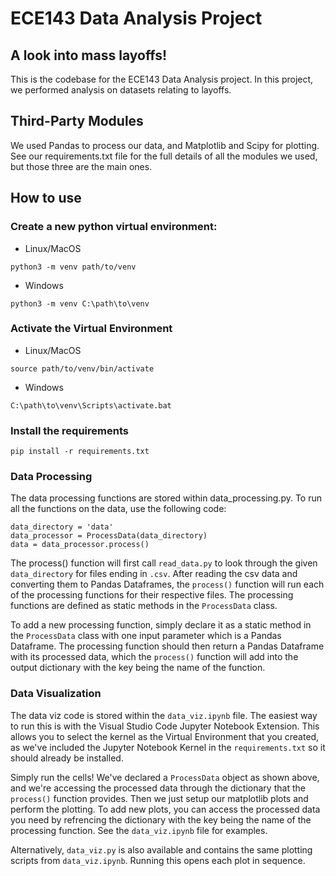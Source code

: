 # ECE143 Data Analysis Project

## A look into mass layoffs!
This is the codebase for the ECE143 Data Analysis project. In this project, we performed analysis on datasets relating to layoffs.

## Third-Party Modules
We used Pandas to process our data, and Matplotlib and Scipy for plotting. See our requirements.txt file for the full details of all the modules we used, but those three are the main ones. 

## How to use

### Create a new python virtual environment:
- Linux/MacOS
```
python3 -m venv path/to/venv
```
- Windows
```
python3 -m venv C:\path\to\venv
```
### Activate the Virtual Environment
- Linux/MacOS
```
source path/to/venv/bin/activate
```
- Windows
```
C:\path\to\venv\Scripts\activate.bat
```
### Install the requirements
```
pip install -r requirements.txt
```

### Data Processing
The data processing functions are stored within data_processing.py. To run all the functions on the data, use the following code:
```
data_directory = 'data'
data_processor = ProcessData(data_directory)
data = data_processor.process()
```

The process() function will first call `read_data.py` to look through the given `data_directory` for files ending in `.csv`. After reading the csv data and converting them to Pandas Dataframes, the `process()` function will run each of the processing functions for their respective files. The processing functions are defined as static methods in the `ProcessData` class. 

To add a new processing function, simply declare it as a static method in the `ProcessData` class with one input parameter which is a Pandas Dataframe. The processing function should then return a Pandas Dataframe with its processed data, which the `process()` function will add into the output dictionary with the key being the name of the function.

### Data Visualization
The data viz code is stored within the `data_viz.ipynb` file. The easiest way to run this is with the Visual Studio Code Jupyter Notebook Extension. This allows you to select the kernel as the Virtual Environment that you created, as we've included the Jupyter Notebook Kernel in the `requirements.txt` so it should already be installed.

Simply run the cells! We've declared a `ProcessData` object as shown above, and we're accessing the processed data through the dictionary that the `process()` function provides. Then we just setup our matplotlib plots and perform the plotting. To add new plots, you can access the processed data you need by refrencing the dictionary with the key being the name of the processing function. See the `data_viz.ipynb` file for examples.

Alternatively, `data_viz.py` is also available and contains the same plotting scripts from `data_viz.ipynb`. Running this opens each plot in sequence.
